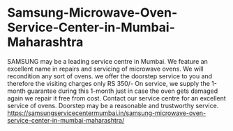 # Samsung-Microwave-Oven-Service-Center-in-Mumbai-Maharashtra
SAMSUNG  may be a leading service centre in Mumbai. We feature an excellent name in repairs and servicing of microwave ovens. We will recondition any sort of ovens. we offer the doorstep service to you and therefore the visiting charges only RS 350/- On service, we supply the 1-month guarantee during this 1-month just in case the oven gets damaged again we repair it free from cost. Contact our service centre for an excellent service of ovens. Doorstep may be a reasonable and trustworthy service. https://samsungservicecentermumbai.in/samsung-microwave-oven-service-center-in-mumbai-maharashtra/
